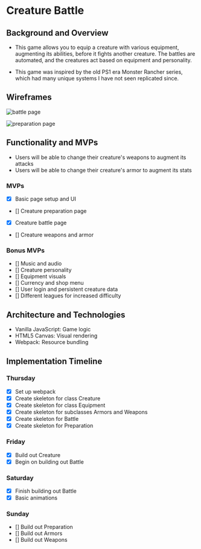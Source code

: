 # Creature Battle

## Background and Overview
* This game allows you to equip a creature with various equipment, augmenting its abilities, before it fights another creature.  The battles are automated, and the creatures act based on equipment and personality.

* This game was inspired by the old PS1 era Monster Rancher series, which had many unique systems I have not seen replicated since.

## Wireframes
![battle page](https://github.com/Mesona/creatureBattle/blob/master/docs/design/creatureBattle.jpg "Battle Page")

![preparation page](https://github.com/Mesona/creatureBattle/blob/master/docs/design/creaturePrep.jpg "Preparation Page")


## Functionality and MVPs
* Users will be able to change their creature's weapons to augment its attacks
* Users will be able to change their creature's armor to augment its stats

### MVPs
* [x] Basic page setup and UI
* [] Creature preparation page
* [x] Creature battle page
* [] Creature weapons and armor

### Bonus MVPs
* [] Music and audio
* [] Creature personality
* [] Equipment visuals
* [] Currency and shop menu
* [] User login and persistent creature data
* [] Different leagues for increased difficulty

## Architecture and Technologies
* Vanilla JavaScript: Game logic
* HTML5 Canvas: Visual rendering
* Webpack: Resource bundling

## Implementation Timeline
### Thursday
* [x] Set up webpack
* [x] Create skeleton for class Creature
* [x] Create skeleton for class Equipment
* [x] Create skeleton for subclasses Armors and Weapons
* [x] Create skeleton for Battle
* [x] Create skeleton for Preparation

### Friday
* [x] Build out Creature
* [x] Begin on building out Battle

### Saturday
* [x] Finish building out Battle
* [x] Basic animations

### Sunday
* [] Build out Preparation
* [] Build out Armors
* [] Build out Weapons

